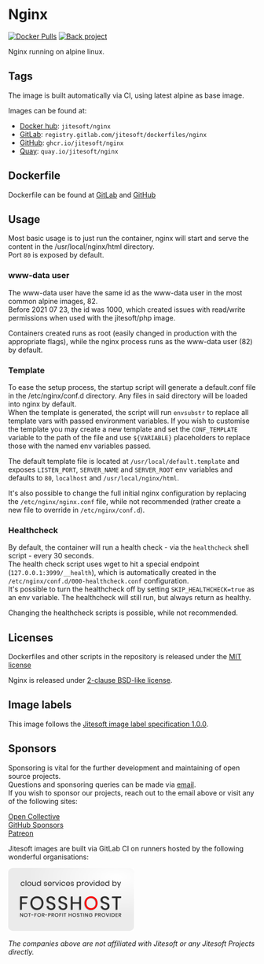 # Nginx

[![Docker Pulls](https://img.shields.io/docker/pulls/jitesoft/nginx.svg)](https://cloud.docker.com/u/jitesoft/repository/docker/jitesoft/nginx)
[![Back project](https://img.shields.io/badge/Open%20Collective-Tip%20the%20devs!-blue.svg)](https://opencollective.com/jitesoft-open-source)

Nginx running on alpine linux.

## Tags

The image is built automatically via CI, using latest alpine as base image.

Images can be found at:

* [Docker hub](https://hub.docker.com/r/jitesoft/nginx): `jitesoft/nginx`  
* [GitLab](https://gitlab.com/jitesoft/dockerfiles/nginx): `registry.gitlab.com/jitesoft/dockerfiles/nginx`
* [GitHub](https://github.com/orgs/jitesoft/packages/container/package/nginx): `ghcr.io/jitesoft/nginx`
* [Quay](https://quay.io/jitesoft/nginx): `quay.io/jitesoft/nginx`  

## Dockerfile

Dockerfile can be found at [GitLab](https://gitlab.com/jitesoft/dockerfiles/nginx) and [GitHub](https://github.com/jitesoft/docker-nginx)

## Usage

Most basic usage is to just run the container, nginx will start and serve the content in the /usr/local/nginx/html directory.  
Port `80` is exposed by default.

### www-data user

The www-data user have the same id as the www-data user in the most common alpine images, 82.  
Before 2021 07 23, the id was 1000, which created issues with read/write permissions
when used with the jitesoft/php image.  

Containers created runs as root (easily changed in production with the appropriate flags),
while the nginx process runs as the www-data user (82) by default.

### Template

To ease the setup process, the startup script will generate a default.conf file in the /etc/nginx/conf.d directory. Any files in said directory will be
loaded into nginx by default.  
When the template is generated, the script will run `envsubstr` to replace all template vars with passed environment variables. If you wish to customise the template
you may create a new template and set the `CONF_TEMPLATE` variable to the path of the file and use `${VARIABLE}` placeholders to replace those with the
named env variables passed.

The default template file is located at `/usr/local/default.template` and exposes `LISTEN_PORT`, `SERVER_NAME` and `SERVER_ROOT` env variables and defaults to `80`, `localhost` and `/usr/local/nginx/html`.

It's also possible to change the full initial nginx configuration by replacing the `/etc/nginx/nginx.conf` file, while not recommended (rather create a new file to override in `/etc/nginx/conf.d`).

### Healthcheck

By default, the container will run a health check - via the `healthcheck` shell script - every 30 seconds.  
The health check script uses wget to hit a special endpoint (`127.0.0.1:3999/__health`), which is automatically created in the `/etc/nginx/conf.d/000-healthcheck.conf` configuration.  
It's possible to turn the healthcheck off by setting `SKIP_HEALTHCHECK=true` as an env variable. The healthcheck will still run, but always return as healthy.  
  
Changing the healthcheck scripts is possible, while not recommended.

## Licenses

Dockerfiles and other scripts in the repository is released under the [MIT license](https://gitlab.com/jitesoft/dockerfiles/nginx/blob/master/LICENSE)

Nginx is released under [2-clause BSD-like license](https://nginx.org/LICENSE).

## Image labels

This image follows the [Jitesoft image label specification 1.0.0](https://gitlab.com/snippets/1866155).

## Sponsors

Sponsoring is vital for the further development and maintaining of open source projects.  
Questions and sponsoring queries can be made via <a href="mailto:sponsor@jitesoft.com">email</a>.  
If you wish to sponsor our projects, reach out to the email above or visit any of the following sites:

[Open Collective](https://opencollective.com/jitesoft-open-source)  
[GitHub Sponsors](https://github.com/sponsors/jitesoft)  
[Patreon](https://www.patreon.com/jitesoft)

Jitesoft images are built via GitLab CI on runners hosted by the following wonderful organisations:

<a href="https://fosshost.org/">
  <img src="https://raw.githubusercontent.com/jitesoft/misc/master/sponsors/fosshost.png" width="256" alt="Fosshost logo" />
</a>

_The companies above are not affiliated with Jitesoft or any Jitesoft Projects directly._
